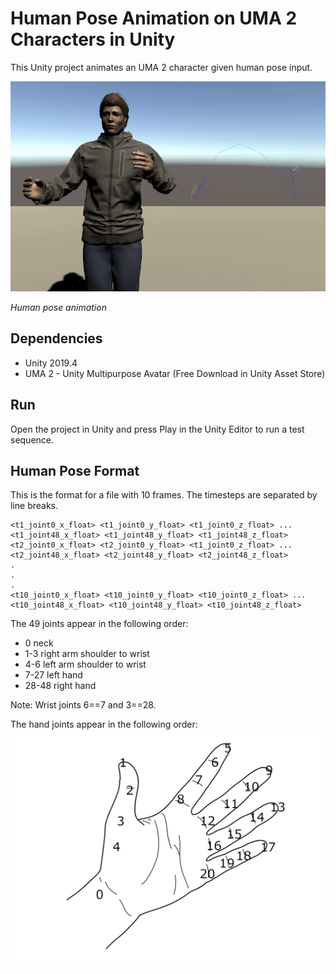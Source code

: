 # Human Pose Animation on UMA 2 Characters in Unity

This Unity project animates an UMA 2 character given human pose input.
    
![Human pose animation](https://github.com/mrebol/human-pose-animation/blob/master/media/human-pose-animation.gif)

*Human pose animation*


## Dependencies
+ Unity 2019.4
+ UMA 2 - Unity Multipurpose Avatar (Free Download in Unity Asset Store)


## Run

Open the project in Unity and press Play in the Unity Editor to run a test sequence.

## Human Pose Format
This is the format for a file with 10 frames. The timesteps are separated by line breaks. 
```
<t1_joint0_x_float> <t1_joint0_y_float> <t1_joint0_z_float> ... <t1_joint48_x_float> <t1_joint48_y_float> <t1_joint48_z_float>   
<t2_joint0_x_float> <t2_joint0_y_float> <t1_joint0_z_float> ... <t2_joint48_x_float> <t2_joint48_y_float> <t2_joint48_z_float>   
.
.
.
<t10_joint0_x_float> <t10_joint0_y_float> <t10_joint0_z_float> ... <t10_joint48_x_float> <t10_joint48_y_float> <t10_joint48_z_float>   
```
The 49 joints appear in the following order:
+ 0 neck
+ 1-3 right arm shoulder to wrist
+ 4-6 left arm shoulder to wrist
+ 7-27 left hand
+ 28-48 right hand

Note: Wrist joints 6==7 and 3==28.

The hand joints appear in the following order:
![Hand joints](https://github.com/mrebol/human-pose-animation/blob/master/media/hand-joints.png)
